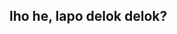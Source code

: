 ## lho he, lapo delok delok?

<!---
vpoerwoto/vpoerwoto is a ✨ special ✨ repository because its `README.md` (this file) appears on your GitHub profile.
You can click the Preview link to take a look at your changes.
--->
